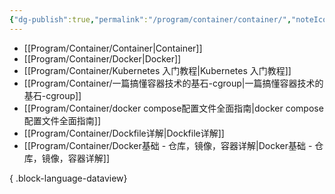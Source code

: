 ```yaml
---
{"dg-publish":true,"permalink":"/program/container/container/","noteIcon":""}
---
```



- [[Program/Container/Container\|Container]]
- [[Program/Container/Docker\|Docker]]
- [[Program/Container/Kubernetes 入门教程\|Kubernetes 入门教程]]
- [[Program/Container/一篇搞懂容器技术的基石-cgroup\|一篇搞懂容器技术的基石-cgroup]]
- [[Program/Container/docker compose配置文件全面指南\|docker compose配置文件全面指南]]
- [[Program/Container/Dockfile详解\|Dockfile详解]]
- [[Program/Container/Docker基础 - 仓库，镜像，容器详解\|Docker基础 - 仓库，镜像，容器详解]]

{ .block-language-dataview}